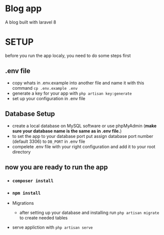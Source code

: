 # Blog app
A blog built with laravel 8

# SETUP

before you run the app localy, you need to do some steps first

## .env file
- copy whats in .env.example into another file and name it with this command `cp .env.example .env`
- generate a key for your app with `php artisan key:generate`
- set up your configuration in .env file

## Database Setup

- create a local database on MySQL software or use phpMyAdmin (__make sure your database name is the same as in .env file.__)
- to set the app to your database port put assign database port number (default 3306) to `DB_PORT` in .env file 
- compelete .env file with your right configuration and add it to your root directory





## now you are ready to run the app

- ### `composer install`
- ### `npm install`

- Migrations

    - after setting up your database and installing run `php artisan migrate` to create needed tables
- serve appliction with `php artisan serve`

